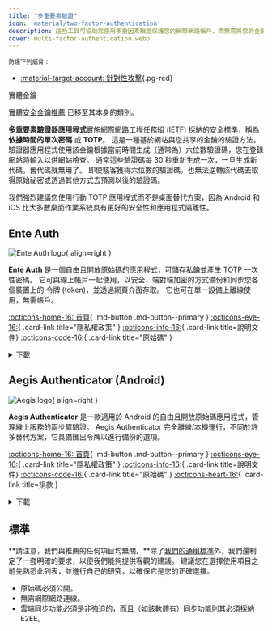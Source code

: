 ```yaml
---
title: "多重要素驗證"
icon: 'material/two-factor-authentication'
description: 這些工具可協助您使用多重因素驗證保護您的網際網路帳戶，而無需將您的金鑰傳送給第三方。
cover: multi-factor-authentication.webp
---
```


<small>防護下列威脅：</small>

- [:material-target-account: 針對性攻擊](basics/common-threats.md#attacks-against-specific-individuals ""){.pg-red}

<div class="admonition note" markdown>
<p class="admonition-title">實體金鑰</p>

[實體安全金鑰推薦](security-keys.md) 已移至其本身的類別。

</div>

**多重要素驗證器應用程式**實施網際網路工程任務組 (IETF) 採納的安全標準，稱為 **依據時間的單次密碼** 或 **TOTP**。 這是一種基於網站與您共享的金鑰的驗證方法，驗證器應用程式使用該金鑰根據當前時間生成（通常為）六位數驗證碼，您在登錄網站時輸入以供網站檢查。 通常這些驗證碼每 30 秒重新生成一次，一旦生成新代碼，舊代碼就無用了。 即使駭客獲得六位數的驗證碼，也無法逆轉該代碼去取得原始祕密或透過其他方式去預測以後的驗證碼。

我們強烈建議您使用行動 TOTP 應用程式而不是桌面替代方案，因為 Android 和 iOS 比大多數桌面作業系統具有更好的安全性和應用程式隔離性。

## Ente Auth

<div class="admonition recommendation" markdown>

![Ente Auth logo](assets/img/multi-factor-authentication/ente-auth.svg){ align=right }

**Ente Auth** 是一個自由且開放原始碼的應用程式，可儲存私鑰並產生 TOTP 一次性密碼。 它可與線上帳戶一起使用，以安全、端對端加密的方式備份和同步您各個裝置上的 令牌 (token)，並透過網頁介面存取。 它也可在單一設備上離線使用，無需帳戶。

[:octicons-home-16: 首頁](https://ente.io/auth){ .md-button .md-button--primary }
[:octicons-eye-16:](https://ente.io/privacy){ .card-link title="隱私權政策" }
[:octicons-info-16:](https://help.ente.io/auth){ .card-link title=說明文件}
[:octicons-code-16:](https://github.com/ente-io/ente/tree/main/auth#readme){ .card-link title="原始碼" }

<details class="downloads" markdown>
<summary>下載</summary>

- [:simple-googleplay: Google Play](https://play.google.com/store/apps/details?id=io.ente.auth)
- [:simple-appstore: App Store](https://apps.apple.com/app/id6444121398)
- [:simple-github: GitHub](https://github.com/ente-io/ente/releases?q=auth)
- [:octicons-globe-16: 網頁版](https://auth.ente.io)

</details>

</div>

## Aegis Authenticator (Android)

<div class="admonition recommendation" markdown>

![Aegis logo](assets/img/multi-factor-authentication/aegis.png){ align=right }

**Aegis Authenticator** 是一款適用於 Android 的自由且開放原始碼應用程式，管理線上服務的兩步驟驗證。 Aegis Authenticator 完全離線/本機運行，不同於許多替代方案，它具備匯出令牌以進行備份的選項。

[:octicons-home-16: 首頁](https://getaegis.app){ .md-button .md-button--primary }
[:octicons-eye-16:](https://getaegis.app/aegis/privacy.html){ .card-link title="隱私權政策" }
[:octicons-info-16:](https://github.com/beemdevelopment/Aegis/wiki){ .card-link title=說明文件}
[:octicons-code-16:](https://github.com/beemdevelopment/Aegis){ .card-link title="原始碼" }
[:octicons-heart-16:](https://buymeacoffee.com/beemdevelopment){ .card-link title=捐款 }

<details class="downloads" markdown>
<summary>下載</summary>

- [:simple-googleplay: Google Play](https://play.google.com/store/apps/details?id=com.beemdevelopment.aegis)
- [:simple-github: GitHub](https://github.com/beemdevelopment/Aegis/releases)

</details>

</div>

<!-- markdownlint-disable-next-line -->
## 標準

**請注意，我們與推薦的任何項目均無關。**除了[我們的通用標準](about/criteria.md)外，我們還制定了一套明確的要求，以便我們能夠提供客觀的建議。 建議您在選擇使用項目之前先熟悉此列表，並進行自己的研究，以確保它是您的正確選擇。

- 原始碼必須公開。
- 無需網際網路連線。
- 雲端同步功能必須是非強迫的，而且（如該軟體有）同步功能則其必須採納 E2EE。
